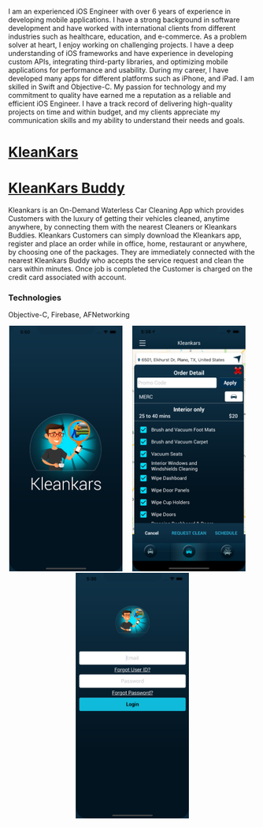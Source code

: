 I am an experienced iOS Engineer with over 6 years of experience in developing mobile applications. I have a strong background in software development and have worked with international clients from different industries such as healthcare, education, and e-commerce.
As a problem solver at heart, I enjoy working on challenging projects. I have a deep understanding of iOS frameworks and have experience in developing custom APIs, integrating third-party libraries, and optimizing mobile applications for performance and usability.
During my career, I have developed many apps for different platforms such as iPhone, and iPad. I am skilled in Swift and Objective-C.
My passion for technology and my commitment to quality have earned me a reputation as a reliable and efficient iOS Engineer. I have a track record of delivering high-quality projects on time and within budget, and my clients appreciate my communication skills and my ability to understand their needs and goals.

# [KleanKars](https://apps.apple.com/us/app/kleankars/id1246083916)
# [KleanKars Buddy](https://apps.apple.com/pk/app/kleankars-buddy/id1246084619)
Kleankars is an On-Demand Waterless Car Cleaning App which provides Customers with the luxury of getting their vehicles cleaned, anytime anywhere, by connecting them with the nearest Cleaners or Kleankars Buddies. Kleankars Customers can simply download the Kleankars app, register and place an order while in office, home, restaurant or anywhere, by choosing one of the packages. They are immediately connected with the nearest Kleankars Buddy who accepts the service request and clean the cars within minutes. Once job is completed the Customer is charged on the credit card associated with account.

### Technologies ###
Objective-C, Firebase, AFNetworking
<p align="center">
<img src="https://github.com/saudGeniteam/Mobile-Portfolio/blob/main/firstUser.png?" width="230">&nbsp;&nbsp;&nbsp;&nbsp;&nbsp;<img src="https://github.com/saudGeniteam/Mobile-Portfolio/blob/main/secondUser.png?" width="230">&nbsp;&nbsp;&nbsp;&nbsp;&nbsp;<img src="https://github.com/saudGeniteam/Mobile-Portfolio/blob/main/thirdUser.png?" width="230">
</p>

